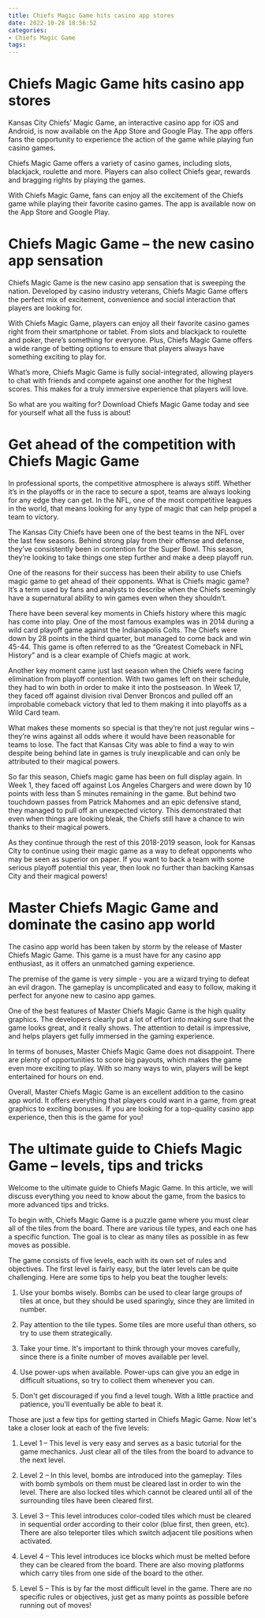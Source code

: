 ```yaml
---
title: Chiefs Magic Game hits casino app stores
date: 2022-10-28 18:56:52
categories:
- Chiefs Magic Game
tags:
---
```



#  Chiefs Magic Game hits casino app stores

Kansas City Chiefs’ Magic Game, an interactive casino app for iOS and Android, is now available on the App Store and Google Play. The app offers fans the opportunity to experience the action of the game while playing fun casino games.

Chiefs Magic Game offers a variety of casino games, including slots, blackjack, roulette and more. Players can also collect Chiefs gear, rewards and bragging rights by playing the games.

With Chiefs Magic Game, fans can enjoy all the excitement of the Chiefs game while playing their favorite casino games. The app is available now on the App Store and Google Play.

#  Chiefs Magic Game – the new casino app sensation

Chiefs Magic Game is the new casino app sensation that is sweeping the nation. Developed by casino industry veterans, Chiefs Magic Game offers the perfect mix of excitement, convenience and social interaction that players are looking for.

With Chiefs Magic Game, players can enjoy all their favorite casino games right from their smartphone or tablet. From slots and blackjack to roulette and poker, there’s something for everyone. Plus, Chiefs Magic Game offers a wide range of betting options to ensure that players always have something exciting to play for.

What’s more, Chiefs Magic Game is fully social-integrated, allowing players to chat with friends and compete against one another for the highest scores. This makes for a truly immersive experience that players will love.

So what are you waiting for? Download Chiefs Magic Game today and see for yourself what all the fuss is about!

#  Get ahead of the competition with Chiefs Magic Game

In professional sports, the competitive atmosphere is always stiff. Whether it’s in the playoffs or in the race to secure a spot, teams are always looking for any edge they can get. In the NFL, one of the most competitive leagues in the world, that means looking for any type of magic that can help propel a team to victory.

The Kansas City Chiefs have been one of the best teams in the NFL over the last few seasons. Behind strong play from their offense and defense, they’ve consistently been in contention for the Super Bowl. This season, they’re looking to take things one step further and make a deep playoff run.

One of the reasons for their success has been their ability to use Chiefs magic game to get ahead of their opponents. What is Chiefs magic game? It’s a term used by fans and analysts to describe when the Chiefs seemingly have a supernatural ability to win games even when they shouldn’t.

There have been several key moments in Chiefs history where this magic has come into play. One of the most famous examples was in 2014 during a wild card playoff game against the Indianapolis Colts. The Chiefs were down by 28 points in the third quarter, but managed to come back and win 45-44. This game is often referred to as the “Greatest Comeback in NFL History” and is a clear example of Chiefs magic at work.

Another key moment came just last season when the Chiefs were facing elimination from playoff contention. With two games left on their schedule, they had to win both in order to make it into the postseason. In Week 17, they faced off against division rival Denver Broncos and pulled off an improbable comeback victory that led to them making it into playoffs as a Wild Card team.

What makes these moments so special is that they’re not just regular wins – they’re wins against all odds where it would have been reasonable for teams to lose. The fact that Kansas City was able to find a way to win despite being behind late in games is truly inexplicable and can only be attributed to their magical powers.

So far this season, Chiefs magic game has been on full display again. In Week 1, they faced off against Los Angeles Chargers and were down by 10 points with less than 5 minutes remaining in the game. But behind two touchdown passes from Patrick Mahomes and an epic defensive stand, they managed to pull off an unexpected victory. This demonstrated that even when things are looking bleak, the Chiefs still have a chance to win thanks to their magical powers.

As they continue through the rest of this 2018-2019 season, look for Kansas City to continue using their magic game as a way to defeat opponents who may be seen as superior on paper. If you want to back a team with some serious playoff potential this year, then look no further than backing Kansas City and their magical powers!

#  Master Chiefs Magic Game and dominate the casino app world

The casino app world has been taken by storm by the release of Master Chiefs Magic Game. This game is a must have for any casino app enthusiast, as it offers an unmatched gaming experience.

The premise of the game is very simple - you are a wizard trying to defeat an evil dragon. The gameplay is uncomplicated and easy to follow, making it perfect for anyone new to casino app games.

One of the best features of Master Chiefs Magic Game is the high quality graphics. The developers clearly put a lot of effort into making sure that the game looks great, and it really shows. The attention to detail is impressive, and helps players get fully immersed in the gaming experience.

In terms of bonuses, Master Chiefs Magic Game does not disappoint. There are plenty of opportunities to score big payouts, which makes the game even more exciting to play. With so many ways to win, players will be kept entertained for hours on end.

Overall, Master Chiefs Magic Game is an excellent addition to the casino app world. It offers everything that players could want in a game, from great graphics to exciting bonuses. If you are looking for a top-quality casino app experience, then this is the game for you!

#  The ultimate guide to Chiefs Magic Game – levels, tips and tricks

Welcome to the ultimate guide to Chiefs Magic Game. In this article, we will discuss everything you need to know about the game, from the basics to more advanced tips and tricks.

To begin with, Chiefs Magic Game is a puzzle game where you must clear all of the tiles from the board. There are various tile types, and each one has a specific function. The goal is to clear as many tiles as possible in as few moves as possible.

The game consists of five levels, each with its own set of rules and objectives. The first level is fairly easy, but the later levels can be quite challenging. Here are some tips to help you beat the tougher levels:

1) Use your bombs wisely. Bombs can be used to clear large groups of tiles at once, but they should be used sparingly, since they are limited in number.

2) Pay attention to the tile types. Some tiles are more useful than others, so try to use them strategically.

3) Take your time. It's important to think through your moves carefully, since there is a finite number of moves available per level.

4) Use power-ups when available. Power-ups can give you an edge in difficult situations, so try to collect them whenever you can.

5) Don't get discouraged if you find a level tough. With a little practice and patience, you'll eventually be able to beat it.

Those are just a few tips for getting started in Chiefs Magic Game. Now let's take a closer look at each of the five levels:

1) Level 1 – This level is very easy and serves as a basic tutorial for the game mechanics. Just clear all of the tiles from the board to advance to the next level.


2) Level 2 – In this level, bombs are introduced into the gameplay. Tiles with bomb symbols on them must be cleared last in order to win the level. There are also locked tiles which cannot be cleared until all of the surrounding tiles have been cleared first.

3) Level 3 – This level introduces color-coded tiles which must be cleared in sequential order according to their color (blue first, then green, etc). There are also teleporter tiles which switch adjacent tile positions when activated.

4) Level 4 – This level introduces ice blocks which must be melted before they can be cleared from the board. There are also moving platforms which carry tiles from one side of the board to the other.

5) Level 5 – This is by far the most difficult level in the game. There are no specific rules or objectives, just get as many points as possible before running out of moves!